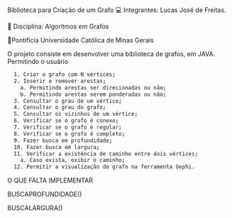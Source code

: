   Biblioteca para Criação de um Grafo
💻 Integrantes: Lucas José de Freitas.

📖 Disciplina: Algoritmos em Grafos

🏫Pontifícia Universidade Católica de Minas Gerais

O projeto consiste em desenvolver uma biblioteca de grafos, em JAVA. Permitindo o usuário 

```bash
  1. Criar o grafo com N vértices;
  2. Inserir e remover arestas;
    a. Permitindo arestas ser direcionadas ou não;
    b. Permitindo arestas serem ponderadas ou não;
  3. Consultar o grau de um vértice;
  4. Consultar o grau do grafo;
  5. Consultar os vizinhos de um vértice;
  6. Verificar se o grafo é conexo;
  7. Verificar se o grafo é regular;
  8. Verificar se o grafo é completo;
  9. Fazer busca em profundidade;
  10. Fazer busca em largura;
  11. Verificar a existência de caminho entre dois vértices;
    a. Caso exista, exibir o caminho;
  12. Permitir a visualização do grafo na ferramenta Gephi.
```

O QUE FALTA IMPLEMENTAR

BUSCAPROFUNDIDADE()

BUSCALARGURA()


